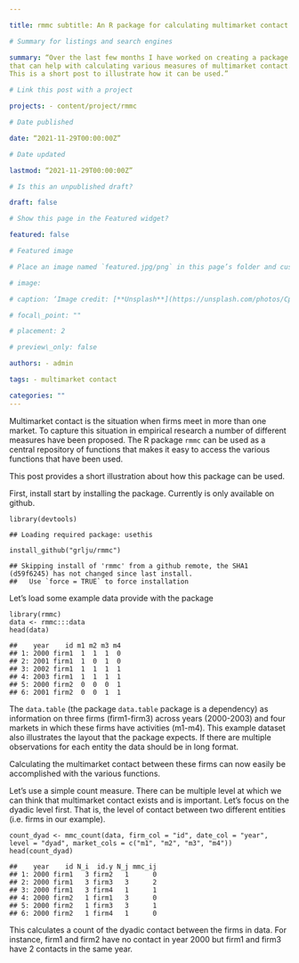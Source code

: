 ```yaml
---

title: rmmc subtitle: An R package for calculating multimarket contact

# Summary for listings and search engines

summary: “Over the last few months I have worked on creating a package
that can help with calculating various measures of multimarket contact.
This is a short post to illustrate how it can be used.”

# Link this post with a project

projects: - content/project/rmmc

# Date published

date: “2021-11-29T00:00:00Z”

# Date updated

lastmod: “2021-11-29T00:00:00Z”

# Is this an unpublished draft?

draft: false

# Show this page in the Featured widget?

featured: false

# Featured image

# Place an image named `featured.jpg/png` in this page’s folder and customize its options here.

# image:

# caption: ‘Image credit: [**Unsplash**](https://unsplash.com/photos/CpkOjOcXdUY)’

# focal\_point: ""

# placement: 2

# preview\_only: false

authors: - admin

tags: - multimarket contact

categories: ""
---
```


Multimarket contact is the situation when firms meet in more than one
market. To capture this situation in empirical research a number of
different measures have been proposed. The R package `rmmc` can be used
as a central repository of functions that makes it easy to access the
various functions that have been used.

This post provides a short illustration about how this package can be
used.

First, install start by installing the package. Currently is only
available on github.

    library(devtools)

    ## Loading required package: usethis

    install_github("grlju/rmmc")

    ## Skipping install of 'rmmc' from a github remote, the SHA1 (d59f6245) has not changed since last install.
    ##   Use `force = TRUE` to force installation

Let’s load some example data provide with the package

    library(rmmc)
    data <- rmmc:::data
    head(data)

    ##    year    id m1 m2 m3 m4
    ## 1: 2000 firm1  1  1  1  0
    ## 2: 2001 firm1  1  0  1  0
    ## 3: 2002 firm1  1  1  1  1
    ## 4: 2003 firm1  1  1  1  1
    ## 5: 2000 firm2  0  0  0  1
    ## 6: 2001 firm2  0  0  1  1

The `data.table` (the package `data.table` package is a dependency) as
information on three firms (firm1-firm3) across years (2000-2003) and
four markets in which these firms have activities (m1-m4). This example
dataset also illustrates the layout that the package expects. If there
are multiple observations for each entity the data should be in long
format.

Calculating the multimarket contact between these firms can now easily
be accomplished with the various functions.

Let’s use a simple count measure. There can be multiple level at which
we can think that multimarket contact exists and is important. Let’s
focus on the dyadic level first. That is, the level of contact between
two different entities (i.e. firms in our example).

    count_dyad <- mmc_count(data, firm_col = "id", date_col = "year", level = "dyad", market_cols = c("m1", "m2", "m3", "m4"))
    head(count_dyad)

    ##    year    id N_i  id.y N_j mmc_ij
    ## 1: 2000 firm1   3 firm2   1      0
    ## 2: 2000 firm1   3 firm3   3      2
    ## 3: 2000 firm1   3 firm4   1      1
    ## 4: 2000 firm2   1 firm1   3      0
    ## 5: 2000 firm2   1 firm3   3      1
    ## 6: 2000 firm2   1 firm4   1      0

This calculates a count of the dyadic contact between the firms in data.
For instance, firm1 and firm2 have no contact in year 2000 but firm1 and
firm3 have 2 contacts in the same year.
